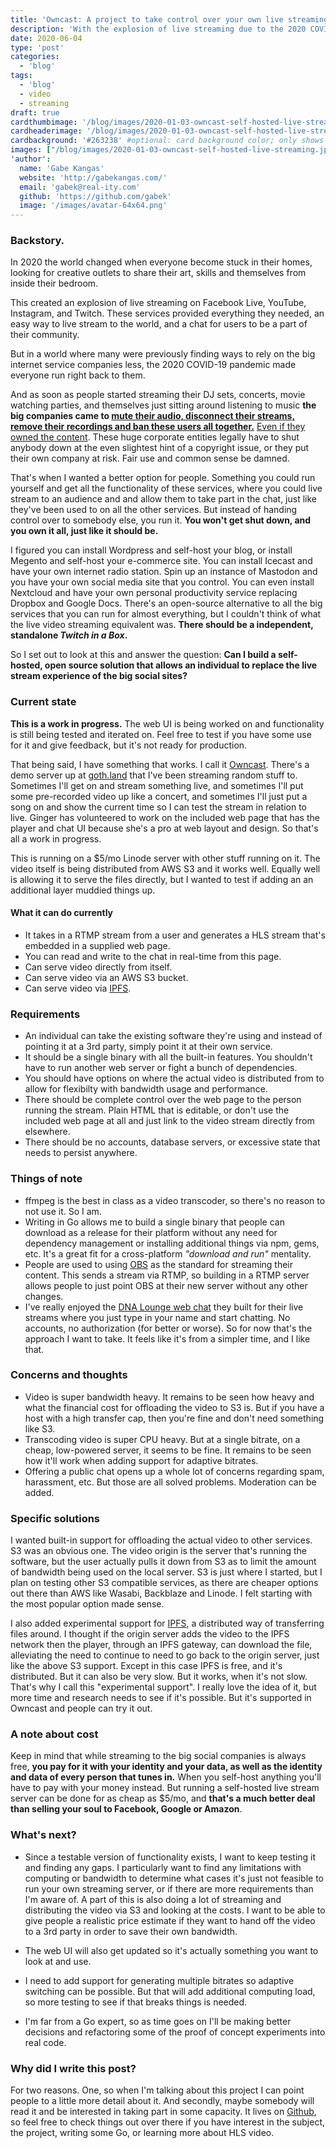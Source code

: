 ```yaml
---
title: 'Owncast: A project to take control over your own live streaming'
description: 'With the explosion of live streaming due to the 2020 COVID-19 Pandemic people are flocking to the large internet service companies.  Maybe there can be an alternative.'
date: 2020-06-04
type: 'post'
categories:
  - 'blog'
tags:
  - 'blog'
  - video
  - streaming
draft: true
cardthumbimage: '/blog/images/2020-01-03-owncast-self-hosted-live-streaming.jpg' #optional: default solid color if unset
cardheaderimage: '/blog/images/2020-01-03-owncast-self-hosted-live-streaming.jpg' #optional: default solid color if unset
cardbackground: '#263238' #optional: card background color; only shows when no image specified
images: ["/blog/images/2020-01-03-owncast-self-hosted-live-streaming.jpg"]
'author':
  name: 'Gabe Kangas'
  website: 'http://gabekangas.com/'
  email: 'gabek@real-ity.com'
  github: 'https://github.com/gabek'
  image: '/images/avatar-64x64.png'
---
```


### Backstory.

In 2020 the world changed when everyone become stuck in their homes, looking for creative outlets to share their art, skills and themselves from inside their bedroom.

This created an explosion of live streaming on Facebook Live, YouTube, Instagram, and Twitch. These services provided everything they needed, an easy way to live stream to the world, and a chat for users to be a part of their community.

But in a world where many were previously finding ways to rely on the big internet service companies less, the 2020 COVID-19 pandemic made everyone run right back to them.

And as soon as people started streaming their DJ sets, concerts, movie watching parties, and themselves just sitting around listening to music **the big companies came to [mute their audio, disconnect their streams, remove their recordings and ban these users all together.](https://www.youtube.com/watch?v=cX6Xccx17gM)**  [Even if they owned the content](https://www.washingtonpost.com/entertainment/music/copyright-bots-and-classical-musicians-are-fighting-online-the-bots-are-winning/2020/05/20/a11e349c-98ae-11ea-89fd-28fb313d1886_story.html).  These huge corporate entities legally have to shut anybody down at the even slightest hint of a copyright issue, or they put their own company at risk.  Fair use and common sense be damned.

That's when I wanted a better option for people. Something you could run yourself and get all the functionality of these services, where you could live stream to an audience and and allow them to take part in the chat, just like they've been used to on all the other services. But instead of handing control over to somebody else, you run it.  **You won't get shut down, and you own it all, just like it should be.**

I figured you can install Wordpress and self-host your blog, or install Megento and self-host your e-commerce site.  You can install Icecast and have your own internet radio station.  Spin up an instance of Mastodon and you have your own social media site that you control.  You can even install Nextcloud and have your own personal productivity service replacing Dropbox and Google Docs.  There's an open-source alternative to all the big services that you can run for almost everything, but I couldn't think of what the live video streaming equivalent was.  **There should be a independent, standalone _Twitch in a Box_.**

So I set out to look at this and answer the question: **Can I build a self-hosted, open source solution that allows an individual to replace the live stream experience of the big social sites?**


### Current state

**This is a work in progress.**  The web UI is being worked on and functionality is still being tested and iterated on.  Feel free to test if you have some use for it and give feedback, but it's not ready for production.

That being said, I have something that works.  I call it [Owncast](http://owncast.online/).  There's a demo server up at [goth.land](https://goth.land) that I've been streaming random stuff to.  Sometimes I'll get on and stream something live, and sometimes I'll put some pre-recorded video up like a concert, and sometimes I'll just put a song on and show the current time so I can test the stream in relation to live.  Ginger has volunteered to work on the included web page that has the player and chat UI because she's a pro at web layout and design.  So that's all a work in progress.

This is running on a $5/mo Linode server with other stuff running on it.  The video itself is being distributed from AWS S3 and it works well.  Equally well is allowing it to serve the files directly, but I wanted to test if adding an an additional layer muddied things up.

#### What it can do currently

* It takes in a RTMP stream from a user and generates a HLS stream that's embedded in a supplied web page.
* You can read and write to the chat in real-time from this page.
* Can serve video directly from itself.
* Can serve video via an AWS S3 bucket.
* Can serve video via [IPFS](https://ipfs.io).


### Requirements

* An individual can take the existing software they're using and instead of pointing it at a 3rd party, simply point it at their own service.
* It should be a single binary with all the built-in features.  You shouldn't have to run another web server or fight a bunch of dependencies.
* You should have options on where the actual video is distributed from to allow for flexibilty with bandwidth usage and performance.
* There should be complete control over the web page to the person running the stream.  Plain HTML that is editable, or don't use the included web page at all and just link to the video stream directly from elsewhere.
* There should be no accounts, database servers, or excessive state that needs to persist anywhere.


### Things of note

* ffmpeg is the best in class as a video transcoder, so there's no reason to not use it.  So I am.
* Writing in Go allows me to build a single binary that people can download as a release for their platform without any need for dependency management or installing additional things via npm, gems, etc.  It's a great fit for a cross-platform _"download and run"_ mentality. 
* People are used to using [OBS](https://obsproject.com/) as the standard for streaming their content.  This sends a stream via RTMP, so building in a RTMP server allows people to just point OBS at their new server without any other changes.
* I've really enjoyed the [DNA Lounge web chat](https://www.dnalounge.com/webcast/video.html) they built for their live streams where you just type in your name and start chatting.  No accounts, no authorization (for better or worse).  So for now that's the approach I want to take.  It feels like it's from a simpler time, and I like that.


### Concerns and thoughts

* Video is super bandwidth heavy.  It remains to be seen how heavy and what the financial cost for offloading the video to S3 is.  But if you have a host with a high transfer cap, then you're fine and don't need something like S3.
* Transcoding video is super CPU heavy.  But at a single bitrate, on a cheap, low-powered server, it seems to be fine.  It remains to be seen how it'll work when adding support for adaptive bitrates.
* Offering a public chat opens up a whole lot of concerns regarding spam, harassment, etc.  But those are all solved problems.  Moderation can be added.


### Specific solutions

I wanted built-in support for offloading the actual video  to other services.  S3 was an obvious one.  The video origin is the server that's running the software, but the user actually pulls it down from S3 as to limit the amount of bandwidth being used on the local server.  S3 is just where I started, but I plan on testing other S3 compatible services, as there are cheaper options out there than AWS like Wasabi, Backblaze and Linode.  I felt starting with the most popular option made sense.

I also added experimental support for [IPFS](https://ipfs.io), a distributed way of transferring files around.  I thought if the origin server adds the video to the IPFS network then the player, through an IPFS gateway, can download the file, alleviating the need to continue to need to go back to the origin server, just like the above S3 support.  Except in this case IPFS is free, and it's distributed.  But it can also be very slow.  But it works, when it's not slow.  That's why I call this "experimental support".  I really love the idea of it, but more time and research needs to see if it's possible.  But it's supported in Owncast and people can try it out.


### A note about cost

Keep in mind that while streaming to the big social companies is always free, **you pay for it with your identity and your data, as well as the identity and data of every person that tunes in.**  When you self-host anything you'll have to pay with your money instead. But running a self-hosted live stream server can be done for as cheap as $5/mo, and **that's a much better deal than selling your soul to Facebook, Google or Amazon**.


### What's next?

* Since a testable version of functionality exists, I want to keep testing it and finding any gaps.  I particularly want to find any limitations with computing or bandwidth to determine what cases it's just not feasible to run your own streaming server, or if there are more requirements than I'm aware of.  A part of this is also doing a lot of streaming and distributing the video via S3 and looking at the costs.  I want to be able to give people a realistic price estimate if they want to hand off the video to a 3rd party in order to save their own bandwidth.

* The web UI will also get updated so it's actually something you want to look at and use.

* I need to add support for generating multiple bitrates so adaptive switching can be possible.  But that will add additional computing load, so more testing to see if that breaks things is needed.

* I'm far from a Go expert, so as time goes on I'll be making better decisions and refactoring some of the proof of concept experiments into real code.

### Why did I write this post?

For two reasons.  One, so when I'm talking about this project I can point people to a little more detail about it.  And secondly, maybe somebody will read it and be interested in taking part in some capacity.  It lives on [Github](https://github.com/gabek/owncast), so feel free to check things out over there if you have interest in the subject, the project, writing some Go, or learning more about HLS video.